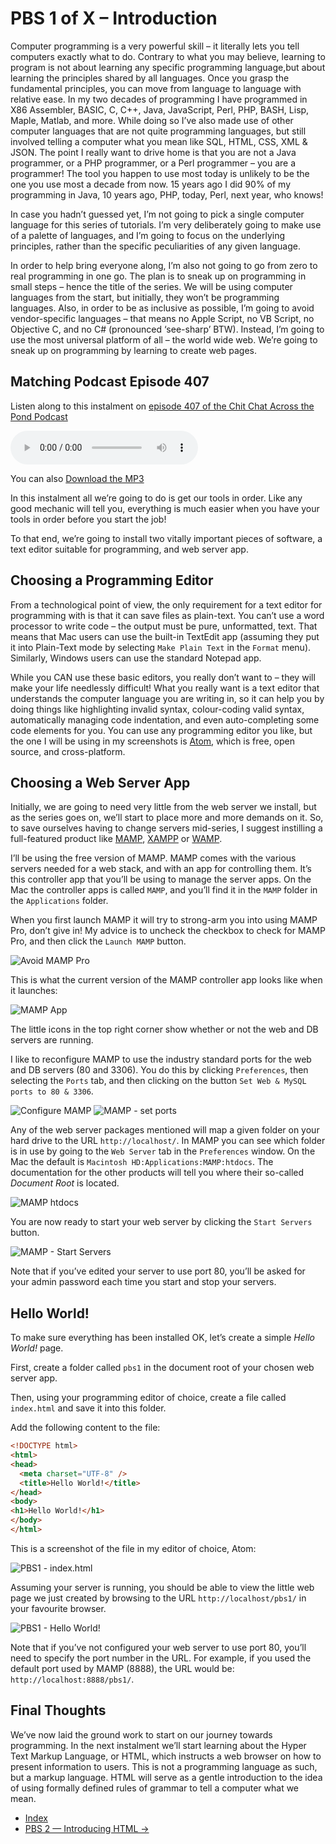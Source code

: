 # PBS 1 of X – Introduction

Computer programming is a very powerful skill – it literally lets you tell computers
 exactly what to do.
Contrary to what you may believe, learning to program is not about learning any specific programming language,but about learning the principles shared by all languages.
Once you grasp the fundamental principles, you can move from language to language with relative ease.
In my two decades of programming I have programmed in X86 Assembler, BASIC, C, C++, Java, JavaScript, Perl, PHP, BASH, Lisp, Maple, Matlab, and more.
While doing so I’ve also made use of other computer languages that are not quite programming languages, but still involved telling a computer what you mean like SQL, HTML, CSS, XML & JSON.
The point I really want to drive home is that you are not a Java programmer, or a PHP programmer, or a Perl programmer – you are a programmer!
The tool you happen to use most today is unlikely to be the one you use most a decade from now.
15 years ago I did 90% of my programming in Java, 10 years ago, PHP, today, Perl, next year, who knows!

In case you hadn’t guessed yet, I’m not going to pick a single computer language for this series of tutorials.
I’m very deliberately going to make use of a palette of languages, and I’m going to focus on the underlying principles, rather than the specific peculiarities of any given language.

In order to help bring everyone along, I’m also not going to go from zero to real programming in one go.
The plan is to sneak up on programming in small steps – hence the title of the series. We will be using computer languages from the start, but initially, they won’t be programming languages.
Also, in order to be as inclusive as possible, I’m going to avoid vendor-specific languages – that means no Apple Script, no VB Script, no Objective C, and no C# (pronounced ‘see-sharp’ BTW).
Instead, I’m going to use the most universal platform of all – the world wide web. We’re going to sneak up on programming by learning to create web pages.

## Matching Podcast Episode 407

Listen along to this instalment on [episode 407 of the Chit Chat Across the Pond Podcast](https://www.podfeet.com/blog/2015/10/ccatp-407/)

<audio controls src="https://media.blubrry.com/nosillacast/traffic.libsyn.com/nosillacast/CCATP_2015_10_09.mp3">Your browser does not support HTML 5 audio 🙁</audio>

You can also <a href="https://media.blubrry.com/nosillacast/traffic.libsyn.com/nosillacast/CCATP_2015_10_09.mp3?autoplay=0&loop=0&controls=1" >Download the MP3</a>

In this instalment all we’re going to do is get our tools in order. Like any good mechanic will tell you, everything is much easier when you have your tools in order before you start the job!

To that end, we’re going to install two vitally important pieces of software, a text editor suitable for programming, and web server app.

## Choosing a Programming Editor

From a technological point of view, the only requirement for a text editor for programming with is that it can save files as plain-text.
You can’t use a word processor to write code – the output must be pure, unformatted, text.
That means that Mac users can use the built-in TextEdit app (assuming they put it into Plain-Text mode by selecting `Make Plain Text` in the `Format` menu).
Similarly, Windows users can use the standard Notepad app.

While you CAN use these basic editors, you really don’t want to – they will make your life needlessly difficult!
What you really want is a text editor that understands the computer language you are writing in, so it can help you by doing things like highlighting invalid syntax, colour-coding valid syntax, automatically managing code indentation, and even auto-completing some code elements for you.
You can use any programming editor you like, but the one I will be using in my screenshots is [Atom](https://atom.io), which is free, open source, and cross-platform.

## Choosing a Web Server App

Initially, we are going to need very little from the web server we install, but as the series goes on, we’ll start to place more and more demands on it.
So, to save ourselves having to change servers mid-series, I suggest instilling a full-featured product like [MAMP](https://www.mamp.info/en/), [XAMPP](https://www.apachefriends.org/index.html) or [WAMP](http://www.wampserver.com/en/).

I’ll be using the free version of MAMP. MAMP comes with the various servers needed for a web stack, and with an app for controlling them.
It’s this controller app that you’ll be using to manage the server apps.
On the Mac the controller apps is called `MAMP`, and you’ll find it in the `MAMP` folder in the `Applications` folder.

When you first launch MAMP it will try to strong-arm you into using MAMP Pro, don’t give in! My advice is to uncheck the checkbox to check for MAMP Pro, and then click the `Launch MAMP` button.

![Avoid MAMP Pro](../assets/pbs1/Screen-Shot-2015-10-09-at-4.13.31-p.m.-e1444403735573.png)

This is what the current version of the MAMP controller app looks like when it launches:

![MAMP App](../assets/pbs1/Screen-Shot-2015-10-09-at-4.16.58-p.m.-e1444403862205.png)

The little icons in the top right corner show whether or not the web and DB servers are running.

I like to reconfigure MAMP to use the industry standard ports for the web and DB servers (80 and 3306).
You do this by clicking `Preferences`, then selecting the `Ports` tab, and then clicking on the button `Set Web & MySQL ports to 80 & 3306`.

![Configure MAMP](../assets/pbs1/Screen-Shot-2015-10-09-at-4.19.40-p.m.-e1444404044353.png)
![MAMP - set ports](../assets/pbs1/Screen-Shot-2015-10-09-at-4.21.25-p.m.-e1444404176176.png)

Any of the web server packages mentioned will map a given folder on your hard drive to the URL `http://localhost/`.
In MAMP you can see which folder is in use by going to the `Web Server` tab in the `Preferences` window.
On the Mac the default is `Macintosh HD:Applications:MAMP:htdocs`. The documentation for the other products will tell you where their so-called _Document Root_ is located.

![MAMP htdocs](../assets/pbs1/Screen-Shot-2015-10-09-at-4.23.46-p.m.-e1444404299350.png)

You are now ready to start your web server by clicking the `Start Servers` button.

![MAMP - Start Servers](../assets/pbs1/Screen-Shot-2015-10-09-at-4.26.22-p.m.-e1444404438861.png)

Note that if you’ve edited your server to use port 80, you’ll be asked for your admin password each time you start and stop your servers.

## Hello World!

To make sure everything has been installed OK, let’s create a simple _Hello World!_ page.

First, create a folder called `pbs1` in the document root of your chosen web server app.

Then, using your programming editor of choice, create a file called `index.html` and save it into this folder.

Add the following content to the file:

```html
<!DOCTYPE html>
<html>
<head>
  <meta charset="UTF-8" />
  <title>Hello World!</title>
</head>
<body>
<h1>Hello World!</h1>
</body>
</html>
```

This is a screenshot of the file in my editor of choice, Atom:

![PBS1 - index.html](../assets/pbs1/Screen-Shot-2015-10-07-at-22.41.46-e1444254317754.png)

Assuming your server is running, you should be able to view the little web page we just created by browsing to the URL `http://localhost/pbs1/` in your favourite browser.

![PBS1 - Hello World!](../assets/pbs1/Screen-Shot-2015-10-07-at-22.42.31-e1444254392895.png)

Note that if you’ve not configured your web server to use port 80, you’ll need to specify the port number in the URL. For example, if you used the default port used by MAMP (8888), the URL would be: `http://localhost:8888/pbs1/`.

## Final Thoughts

We’ve now laid the ground work to start on our journey towards programming.
In the next instalment we’ll start learning about the Hyper Text Markup Language, or HTML, which instructs a web browser on how to present information to users.
This is not a programming language as such, but a markup language. HTML will serve as a gentle introduction to the idea of using formally defined rules of grammar to tell a computer what we mean.

 - [Index](index)
 - [PBS 2 — Introducing HTML →](pbs2)
